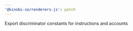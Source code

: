 ```yaml
---
'@kinobi-so/renderers-js': patch
---
```


Export discriminator constants for instructions and accounts
